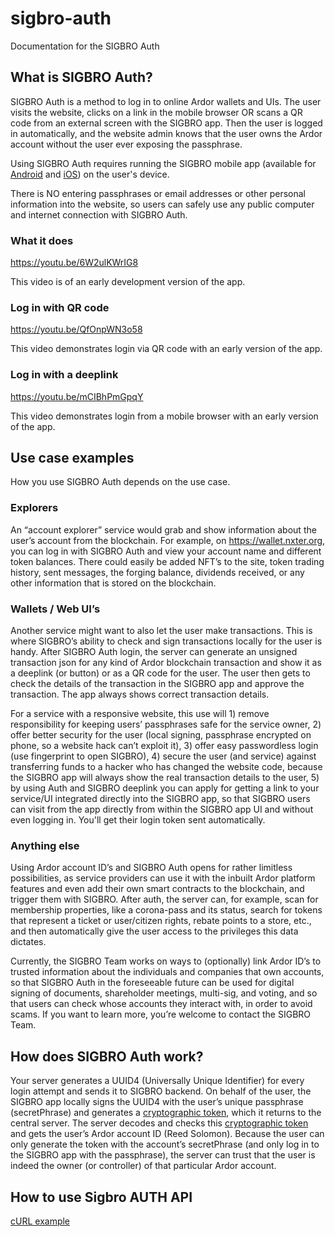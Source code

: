 # sigbro-auth

Documentation for the SIGBRO Auth

## What is SIGBRO Auth?

SIGBRO Auth is a method to log in to online Ardor wallets and UIs. The user visits the website, clicks on a link in the
mobile browser OR scans a QR code from an external screen with the SIGBRO app. Then the user is logged in automatically,
and the website admin knows that the user owns the Ardor account without the user ever exposing the passphrase.

Using SIGBRO Auth requires running the SIGBRO mobile app (available
for [Android](https://play.google.com/store/apps/details?id=org.nxter.sigbro)
and [iOS](https://apps.apple.com/dk/app/sigbro/id1579909308)) on the user's device.

There is NO entering passphrases or email addresses or other personal information into the website, so users can safely
use any public computer and internet connection with SIGBRO Auth.

### What it does

https://youtu.be/6W2ulKWrIG8

This video is of an early development version of the app.

### Log in with QR code

https://youtu.be/QfOnpWN3o58

This video demonstrates login via QR code with an early version of the app.

### Log in with a deeplink

https://youtu.be/mCIBhPmGpqY

This video demonstrates login from a mobile browser with an early version of the app.

## Use case examples

How you use SIGBRO Auth depends on the use case.

### Explorers

An “account explorer” service would grab and show information about the user’s account from the blockchain. For example,
on https://wallet.nxter.org, you can log in with SIGBRO Auth and view your account name and different token balances.
There could easily be added NFT’s to the site, token trading history, sent messages, the forging balance, dividends
received, or any other information that is stored on the blockchain.

### Wallets / Web UI’s

Another service might want to also let the user make transactions. This is where SIGBRO’s ability to check and sign
transactions locally for the user is handy. After SIGBRO Auth login, the server can generate an unsigned transaction
json for any kind of Ardor blockchain transaction and show it as a deeplink (or button) or as a QR code for the user.
The user then gets to check the details of the transaction in the SIGBRO app and approve the transaction. The app always
shows correct transaction details.

For a service with a responsive website, this use will 1) remove responsibility for keeping users’ passphrases safe for
the service owner, 2) offer better security for the user (local signing, passphrase encrypted on phone, so a website
hack can’t exploit it), 3) offer easy passwordless login (use fingerprint to open SIGBRO), 4) secure the user (and
service) against transferring funds to a hacker who has changed the website code, because the SIGBRO app will always
show the real transaction details to the user, 5) by using Auth and SIGBRO deeplink you can apply for getting a link to
your service/UI integrated directly into the SIGBRO app, so that SIGBRO users can visit from the app directly from
within the SIGBRO app UI and without even logging in. You'll get their login token sent automatically.

### Anything else

Using Ardor account ID’s and SIGBRO Auth opens for rather limitless possibilities, as service providers can use it with
the inbuilt Ardor platform features and even add their own smart contracts to the blockchain, and trigger them with
SIGBRO. After auth, the server can, for example, scan for membership properties, like a corona-pass and its status,
search for tokens that represent a ticket or user/citizen rights, rebate points to a store, etc., and then automatically
give the user access to the privileges this data dictates.

Currently, the SIGBRO Team works on ways to (optionally) link Ardor ID’s to trusted information about the individuals
and companies that own accounts, so that SIGBRO Auth in the foreseeable future can be used for digital signing of
documents, shareholder meetings, multi-sig, and voting, and so that users can check whose accounts they interact with,
in order to avoid scams. If you want to learn more, you’re welcome to contact the SIGBRO Team.

## How does SIGBRO Auth work?

Your server generates a UUID4 (Universally Unique Identifier) for every login attempt and sends it to SIGBRO backend. On
behalf of the user, the SIGBRO app locally signs the UUID4 with the user’s unique passphrase (secretPhrase) and
generates a [cryptographic token](https://ardordocs.jelurida.com/Tokens#Generate_Token), which it returns to the central
server. The server decodes and checks this [cryptographic token](https://ardordocs.jelurida.com/Tokens#Decode_Token) and
gets the user’s Ardor account ID (Reed Solomon). Because the user can only generate the token with the account’s
secretPhrase (and only log in to the SIGBRO app with the passphrase), the server can trust that the user is indeed the
owner (or controller) of that particular Ardor account.

## How to use Sigbro AUTH API

[cURL example](example_curl.md)